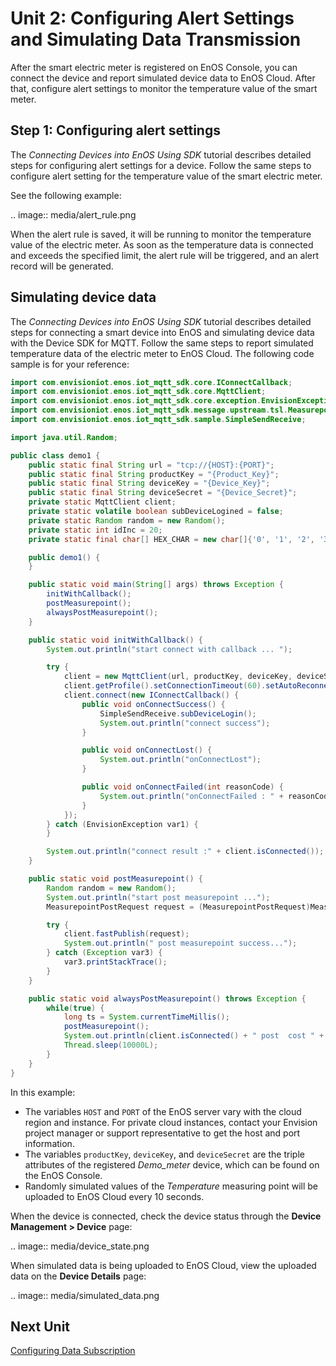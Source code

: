 # Unit 2: Configuring Alert Settings and Simulating Data Transmission

After the smart electric meter is registered on EnOS Console, you can connect the device and report simulated device data to EnOS Cloud. After that, configure alert settings to monitor the temperature value of the smart meter.

## Step 1: Configuring alert settings

The *Connecting Devices into EnOS Using SDK* tutorial describes detailed steps for configuring alert settings for a device. Follow the same steps to configure alert setting for the temperature value of the smart electric meter.

See the following example:

.. image:: media/alert_rule.png

When the alert rule is saved, it will be running to monitor the temperature value of the electric meter. As soon as the temperature data is connected and exceeds the specified limit, the alert rule will be triggered, and an alert record will be generated.

## Simulating device data

The *Connecting Devices into EnOS Using SDK* tutorial describes detailed steps for connecting a smart device into EnOS and simulating device data with the Device SDK for MQTT. Follow the same steps to report simulated temperature data of the electric meter to EnOS Cloud. The following code sample is for your reference:

```java
import com.envisioniot.enos.iot_mqtt_sdk.core.IConnectCallback;
import com.envisioniot.enos.iot_mqtt_sdk.core.MqttClient;
import com.envisioniot.enos.iot_mqtt_sdk.core.exception.EnvisionException;
import com.envisioniot.enos.iot_mqtt_sdk.message.upstream.tsl.MeasurepointPostRequest;
import com.envisioniot.enos.iot_mqtt_sdk.sample.SimpleSendReceive;

import java.util.Random;

public class demo1 {
    public static final String url = "tcp://{HOST}:{PORT}";
    public static final String productKey = "{Product_Key}";
    public static final String deviceKey = "{Device_Key}";
    public static final String deviceSecret = "{Device_Secret}";
    private static MqttClient client;
    private static volatile boolean subDeviceLogined = false;
    private static Random random = new Random();
    private static int idInc = 20;
    private static final char[] HEX_CHAR = new char[]{'0', '1', '2', '3', '4', '5', '6', '7', '8', '9', 'a', 'b', 'c', 'd', 'e', 'f'};

    public demo1() {
    }

    public static void main(String[] args) throws Exception {
        initWithCallback();
        postMeasurepoint();
        alwaysPostMeasurepoint();
    }

    public static void initWithCallback() {
        System.out.println("start connect with callback ... ");

        try {
            client = new MqttClient(url, productKey, deviceKey, deviceSecret);
            client.getProfile().setConnectionTimeout(60).setAutoReconnect(false);
            client.connect(new IConnectCallback() {
                public void onConnectSuccess() {
                    SimpleSendReceive.subDeviceLogin();
                    System.out.println("connect success");
                }

                public void onConnectLost() {
                    System.out.println("onConnectLost");
                }

                public void onConnectFailed(int reasonCode) {
                    System.out.println("onConnectFailed : " + reasonCode);
                }
            });
        } catch (EnvisionException var1) {
        }

        System.out.println("connect result :" + client.isConnected());
    }

    public static void postMeasurepoint() {
        Random random = new Random();
        System.out.println("start post measurepoint ...");
        MeasurepointPostRequest request = (MeasurepointPostRequest)MeasurepointPostRequest.builder().addMeasurePoint("Temperature", random.nextFloat()).build();

        try {
            client.fastPublish(request);
            System.out.println(" post measurepoint success...");
        } catch (Exception var3) {
            var3.printStackTrace();
        }
    }

    public static void alwaysPostMeasurepoint() throws Exception {
        while(true) {
            long ts = System.currentTimeMillis();
            postMeasurepoint();
            System.out.println(client.isConnected() + " post  cost " + (System.currentTimeMillis() - ts) + " millis");
            Thread.sleep(10000L);
        }
    }
}
```

In this example:

- The variables `HOST` and `PORT` of the EnOS server vary with the cloud region and instance. For private cloud instances, contact your Envision project manager or support representative to get the host and port information.
- The variables `productKey`, `deviceKey`, and `deviceSecret` are the triple attributes of the registered *Demo_meter* device, which can be found on the EnOS Console.
- Randomly simulated values of the *Temperature* measuring point will be uploaded to EnOS Cloud every 10 seconds.

When the device is connected, check the device status through the **Device Management >  Device** page:

.. image:: media/device_state.png

When simulated data is being uploaded to EnOS Cloud, view the uploaded data on the **Device Details** page:

.. image:: media/simulated_data.png


## Next Unit

[Configuring Data Subscription](configuring_subscription)

<!--end-->
